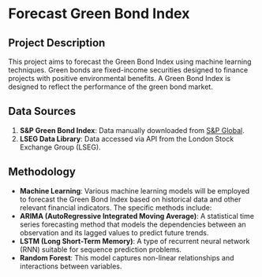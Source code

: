 # Forecast Green Bond Index

## Project Description
This project aims to forecast the Green Bond Index using machine learning techniques. Green bonds are fixed-income securities designed to finance projects with positive environmental benefits. A Green Bond Index is designed to reflect the performance of the green bond market.

## Data Sources
1. **S&P Green Bond Index**: Data manually downloaded from [S&P Global](https://www.spglobal.com/spdji/en/indices/sustainability/sp-green-bond-index/#overview).
2. **LSEG Data Library**: Data accessed via API from the London Stock Exchange Group (LSEG).

## Methodology
- **Machine Learning**: Various machine learning models will be employed to forecast the Green Bond Index based on historical data and other relevant financial indicators. The specific methods include:
- **ARIMA (AutoRegressive Integrated Moving Average)**: A statistical time series forecasting method that models the dependencies between an observation and its lagged values to predict future trends.
- **LSTM (Long Short-Term Memory)**: A type of recurrent neural network (RNN) suitable for sequence prediction problems.
- **Random Forest**: This model captures non-linear relationships and interactions between variables.
